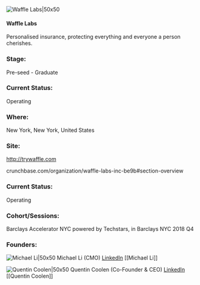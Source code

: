 

![Waffle Labs|50x50](https://apimg.techstars.com/connect/images/image_files/5c9b7f9da36c11652f0001b7/original/Waffle_logo_high_res.png)

#### Waffle Labs
Personalised insurance, protecting everything and everyone a person cherishes.

### Stage: 
Pre-seed - Graduate 

### Current Status: 
Operating

### Where:
New York, New York, United States

### Site:
http://trywaffle.com



crunchbase.com/organization/waffle-labs-inc-be9b#section-overview

### Current Status: 
Operating

### Cohort/Sessions: 
Barclays Accelerator NYC powered by Techstars, in Barclays NYC 2018 Q4

### Founders: 

![Michael Li|50x50]() Michael Li (CMO) [LinkedIn](https://linkedin.com/in/mike-li-1aa2112) [[Michael Li]]

![Quentin Coolen|50x50](https://apimg.techstars.com/connect/images/image_files/5b9bb22d34a60d142f00002f/original/0.jpg) Quentin Coolen (Co-Founder & CEO) [LinkedIn](https://linkedin.com/in/quentin-coolen) [[Quentin Coolen]]



